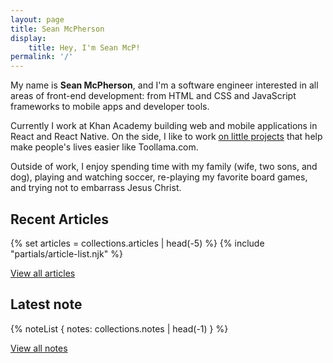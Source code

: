 ```yaml
---
layout: page
title: Sean McPherson
display:
    title: Hey, I'm Sean McP!
permalink: '/'
---
```


My name is **Sean McPherson**, and I'm a software engineer interested in all areas of front-end development: from HTML and CSS and JavaScript frameworks to mobile apps and developer tools.

Currently I work at Khan Academy building web and mobile applications in React and React Native. On the side, I like to work [on little projects](https://github.com/seanmcp) that help make people's lives easier like Toollama.com.

Outside of work, I enjoy spending time with my family (wife, two sons, and dog), playing and watching soccer, re-playing my favorite board games, and trying not to embarrass Jesus Christ.

## Recent Articles

{% set articles = collections.articles | head(-5) %}
{% include "partials/article-list.njk" %}

[View all articles](/articles/)

## Latest note

{% noteList { notes: collections.notes | head(-1) } %}

[View all notes](/notes/)